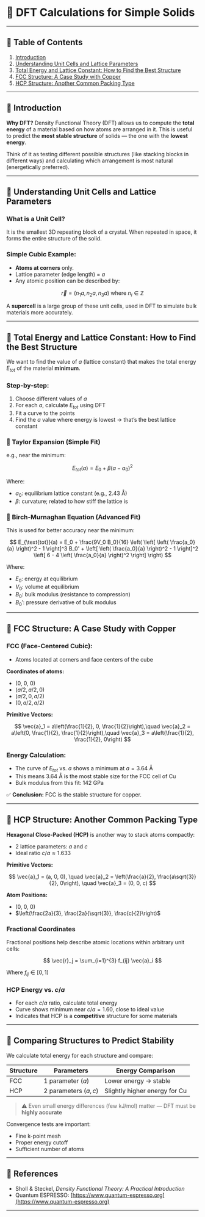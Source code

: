 # 📘 DFT Calculations for Simple Solids

---

## 📌 Table of Contents

1. [Introduction](#introduction)
2. [Understanding Unit Cells and Lattice Parameters](#understanding-unit-cells-and-lattice-parameters)
3. [Total Energy and Lattice Constant: How to Find the Best Structure](#total-energy-and-lattice-constant-how-to-find-the-best-structure)
4. [FCC Structure: A Case Study with Copper](#fcc-structure-a-case-study-with-copper)
5. [HCP Structure: Another Common Packing Type](#hcp-structure-another-common-packing-type)


---

## 🔷 Introduction

**Why DFT?**
Density Functional Theory (DFT) allows us to compute the **total energy** of a material based on how atoms are arranged in it. This is useful to predict the **most stable structure** of solids — the one with the **lowest energy**.

Think of it as testing different possible structures (like stacking blocks in different ways) and calculating which arrangement is most natural (energetically preferred).

---

## 🔹 Understanding Unit Cells and Lattice Parameters

### What is a Unit Cell?

It is the smallest 3D repeating block of a crystal. When repeated in space, it forms the entire structure of the solid.

### Simple Cubic Example:

* **Atoms at corners** only.
* Lattice parameter (edge length) = $a$
* Any atomic position can be described by:

$$
\vec{r} = (n_1 a, n_2 a, n_3 a) \text{ where } n_i \in \mathbb{Z}
$$

A **supercell** is a large group of these unit cells, used in DFT to simulate bulk materials more accurately.

---

## 🔹 Total Energy and Lattice Constant: How to Find the Best Structure

We want to find the value of $a$ (lattice constant) that makes the total energy $E_{tot}$ of the material **minimum**.

### Step-by-step:

1. Choose different values of $a$
2. For each $a$, calculate $E_{tot}$ using DFT
3. Fit a curve to the points
4. Find the $a$ value where energy is lowest → that’s the best lattice constant

### 🔸 Taylor Expansion (Simple Fit)

e.g., near the minimum:

$$
E_{tot}(a) = E_0 + \beta(a - a_0)^2
$$

Where:

* $a_0$: equilibrium lattice constant (e.g., 2.43 Å)
* $\beta$: curvature; related to how stiff the lattice is

### 🔸 Birch-Murnaghan Equation (Advanced Fit)

This is used for better accuracy near the minimum:

$$
E_{\text{tot}}(a) = E_0 + \frac{9V_0 B_0}{16} \left( \left[ \left( \frac{a_0}{a} \right)^2 - 1 \right]^3 B_0' + \left[ \left( \frac{a_0}{a} \right)^2 - 1 \right]^2 \left[ 6 - 4 \left( \frac{a_0}{a} \right)^2 \right] \right)
$$

Where:

* $E_0$: energy at equilibrium
* $V_0$: volume at equilibrium
* $B_0$: bulk modulus (resistance to compression)
* $B_0'$: pressure derivative of bulk modulus

---

## 🔹 FCC Structure: A Case Study with Copper

### FCC (Face-Centered Cubic):

* Atoms located at corners and face centers of the cube

**Coordinates of atoms:**

* (0, 0, 0)
* ($a/2, a/2, 0$)
* ($a/2, 0, a/2$)
* ($0, a/2, a/2$)

**Primitive Vectors:**

$$
\vec{a}_1 = a\left(\frac{1}{2}, 0, \frac{1}{2}\right),\quad
\vec{a}_2 = a\left(0, \frac{1}{2}, \frac{1}{2}\right),\quad
\vec{a}_3 = a\left(\frac{1}{2}, \frac{1}{2}, 0\right)
$$

### Energy Calculation:

* The curve of $E_{tot}$ vs. $a$ shows a minimum at $a = 3.64 \text{ Å}$
* This means 3.64 Å is the most stable size for the FCC cell of Cu
* Bulk modulus from this fit: $142 \text{ GPa}$

✅ **Conclusion:** FCC is the stable structure for copper.

---

## 🔹 HCP Structure: Another Common Packing Type

**Hexagonal Close-Packed (HCP)** is another way to stack atoms compactly:

* 2 lattice parameters: $a$ and $c$
* Ideal ratio $c/a \approx 1.633$

**Primitive Vectors:**

$$
\vec{a}_1 = (a, 0, 0), \quad
\vec{a}_2 = \left(\frac{a}{2}, \frac{a\sqrt{3}}{2}, 0\right), \quad
\vec{a}_3 = (0, 0, c)
$$

**Atom Positions:**

* (0, 0, 0)
* $\left(\frac{2a}{3}, \frac{2a}{\sqrt{3}}, \frac{c}{2}\right)$

### Fractional Coordinates

Fractional positions help describe atomic locations within arbitrary unit cells:

$$
\vec{r}_j = \sum_{i=1}^{3} f_{ij} \vec{a}_i
$$


Where $f_{ij} \in [0, 1)$

### HCP Energy vs. $c/a$

* For each $c/a$ ratio, calculate total energy
* Curve shows minimum near $c/a = 1.60$, close to ideal value
* Indicates that HCP is a **competitive** structure for some materials

---

## 🔹 Comparing Structures to Predict Stability

We calculate total energy for each structure and compare:

| Structure | Parameters            | Energy Comparison             |
| --------- | --------------------- | ----------------------------- |
| FCC       | 1 parameter ($a$)     | Lower energy → stable         |
| HCP       | 2 parameters ($a, c$) | Slightly higher energy for Cu |

> ⚠️ Even small energy differences (few kJ/mol) matter — DFT must be **highly accurate**

Convergence tests are important:

* Fine k-point mesh
* Proper energy cutoff
* Sufficient number of atoms

---

## 📖 References

* Sholl & Steckel, *Density Functional Theory: A Practical Introduction*
* Quantum ESPRESSO: [https://www.quantum-espresso.org](https://www.quantum-espresso.org)

---

